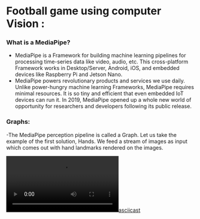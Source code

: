# Football game using computer Vision :
### What is a MediaPipe?
- MediaPipe is a Framework for building machine learning pipelines for processing time-series data like video, audio, etc. This cross-platform Framework works in Desktop/Server, Android, iOS, and embedded devices like Raspberry Pi and Jetson Nano.
- MediaPipe powers revolutionary products and services we use daily. Unlike power-hungry machine learning Frameworks, MediaPipe requires minimal resources. It is so tiny and efficient that even embedded IoT devices can run it. In 2019, MediaPipe opened up a whole new world of opportunity for researchers and developers following its public release. 

### Graphs:
-The MediaPipe perception pipeline is called a Graph. Let us take the example of the first solution, Hands. We feed a stream of images as input which comes out with hand landmarks rendered on the images. 

[![asciicast](https://user-images.githubusercontent.com/64165946/167310704-394ddb17-7fa9-4541-ba15-fd01e8baddba.mp4)](https://user-images.githubusercontent.com/64165946/167310704-394ddb17-7fa9-4541-ba15-fd01e8baddba.mp4)
